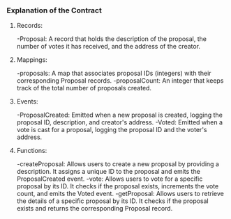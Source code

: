 ### Explanation of the Contract

1. Records:

   -Proposal: A record that holds the description of the proposal, the number of votes it has received, and the address of the creator.
2. Mappings:

    -proposals: A map that associates proposal IDs (integers) with their corresponding Proposal records.
    -proposalCount: 
An integer that keeps track of the total number of proposals created.

4. Events:

   -ProposalCreated: Emitted when a new proposal is created, logging the proposal ID, description, and creator's address.
   -Voted: Emitted when a vote is cast for a proposal, logging the proposal ID and the voter's address.
4. Functions:

   -createProposal: Allows users to create a new proposal by providing a description. It assigns a unique ID to the proposal and emits the ProposalCreated event.
   -vote: Allows users to vote for a specific proposal by its ID. It checks if the proposal exists, increments the vote count, and emits the Voted event.
   -getProposal: Allows users to retrieve the details of a specific proposal by its ID. It checks if the proposal exists and returns the corresponding Proposal record.